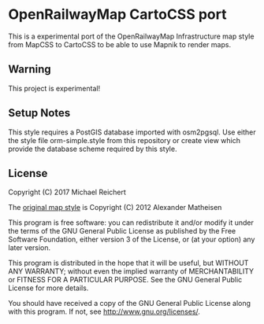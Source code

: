# OpenRailwayMap CartoCSS port

This is a experimental port of the OpenRailwayMap Infrastructure map style from
MapCSS to CartoCSS to be able to use Mapnik to render maps.

## Warning

This project is experimental!

## Setup Notes

This style requires a PostGIS database imported with osm2pgsql. Use either the
style file orm-simple.style from this repository or create view which provide
the database scheme required by this style.

## License

Copyright (C) 2017 Michael Reichert

The [original map style](https://github.com/OpenRailwayMap/OpenRailwayMap/tree/master/styles)
is Copyright (C) 2012 Alexander Matheisen

This program is free software: you can redistribute it and/or modify it under
the terms of the GNU General Public License as published by the Free Software
Foundation, either version 3 of the License, or (at your option) any later
version.

This program is distributed in the hope that it will be useful, but WITHOUT ANY
WARRANTY; without even the implied warranty of MERCHANTABILITY or FITNESS FOR A
PARTICULAR PURPOSE. See the GNU General Public License for more details.

You should have received a copy of the GNU General Public License along with
this program. If not, see http://www.gnu.org/licenses/.
